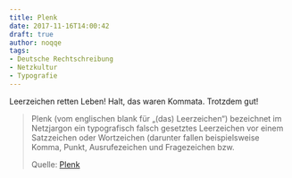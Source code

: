 ```yaml
---
title: Plenk
date: 2017-11-16T14:00:42
draft: true
author: noqqe
tags:
- Deutsche Rechtschreibung
- Netzkultur
- Typografie
---
```


Leerzeichen retten Leben! Halt, das waren Kommata. Trotzdem gut!

> Plenk (vom englischen blank für „(das) Leerzeichen“) bezeichnet im Netzjargon
> ein typografisch falsch gesetztes Leerzeichen vor einem Satzzeichen oder
> Wortzeichen (darunter fallen beispielsweise Komma, Punkt, Ausrufezeichen und
> Fragezeichen bzw.
>
> Quelle: [Plenk](https://de.wikipedia.org/wiki/Plenk)
